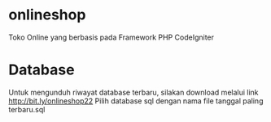 # onlineshop
Toko Online yang berbasis pada Framework PHP CodeIgniter

# Database
Untuk mengunduh riwayat database terbaru, silakan download melalui link http://bit.ly/onlineshop22
Pilih database sql dengan nama file tanggal paling terbaru.sql
